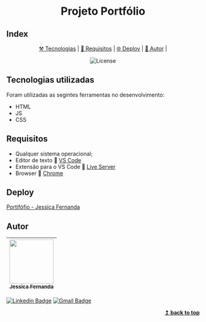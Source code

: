 <h1 align="center">Projeto Portfólio
</h1>

## Index

 <div align="center">

[⚒️ Tecnologias](#tecnologias-utilizadas) |
[📄 Requisitos](#requisitos) |
[🌐 Deploy](#deploy) |
[🙎 Autor](#autor) |

</div>

<p align="center">
 <img  src="https://img.shields.io/static/v1?label=license&message=MIT&color=FF4820&labelColor=052D56" alt="License">

## Tecnologias utilizadas

Foram utilizadas as segintes ferramentas no desenvolvimento:

- HTML
- JS
- CSS

## Requisitos

- Qualquer sistema operacional;
- Editor de texto :link: [VS Code](https://code.visualstudio.com/)
- Extensão para o VS Code :link: [Live Server](https://marketplace.visualstudio.com/items?itemName=ritwickdey.LiveServer)
- Browser :link: [Chrome](https://www.google.pt/intl/pt-PT/chrome/?brand=ISCS&gclid=CjwKCAiAtouOBhA6EiwA2nLKHzAVeY7vzxHKqYQHR9e2iF4Q-UYwVeNg_5CdIuPOs6RF2hbwjslc8xoCK3QQAvD_BwE&gclsrc=aw.ds)

## Deploy

[Portifófio - Jessica Fernanda](https://portifolio-jessicafam.netlify.app/)

## Autor

| [<img src="https://avatars.githubusercontent.com/u/80687429?v=4" width=115><br><sub>Jessica Fernanda</sub>](https://github.com/nandajfa) |
| :--------------------------------------------------------------------------------------------------------------------------------------: |

[![Linkedin Badge](<https://img.shields.io/badge/-Jessica-blue?style=flat-square&logo=Linkedin&logoColor=white&link=https://[https://www.linkedin.com/in/jessicafernanda-dev/](https://www.linkedin.com/in/jessica-fernanda-programadora/)>)](https://www.linkedin.com/in/jessicafernanda-dev/)
[![Gmail Badge](https://img.shields.io/badge/-nanda.jfa@gmail.com-c14438?style=flat-square&logo=Gmail&logoColor=white&link=mailto:nanda.jfa@gmail.com)](mailto:nanda.jfa@gmail.com)

<div align="right">
  <b><a href="#index">↥ back to top</a></b>
</div>
